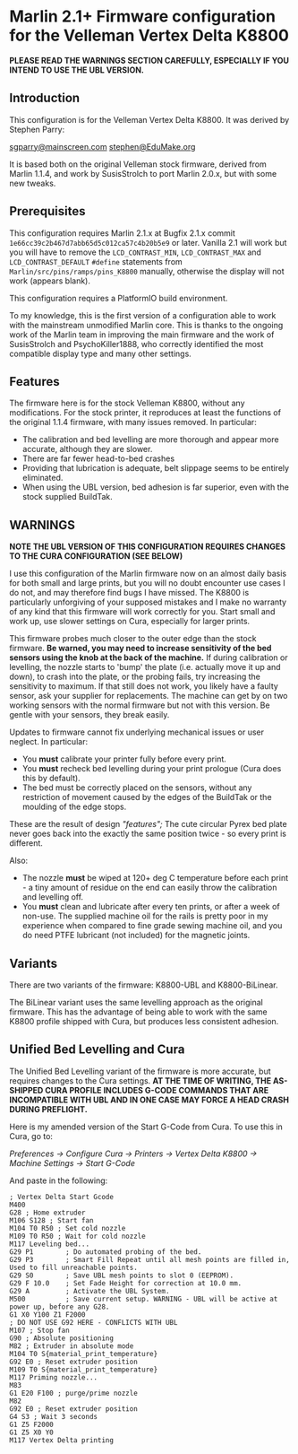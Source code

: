 # Marlin 2.1+ Firmware configuration for the Velleman Vertex Delta K8800

**PLEASE READ THE WARNINGS SECTION CAREFULLY, ESPECIALLY IF YOU INTEND TO USE THE UBL VERSION.**

## Introduction

This configuration is for the Velleman Vertex Delta K8800. It was derived by Stephen Parry:

sgparry@mainscreen.com
stephen@EduMake.org

It is based both on the original Velleman stock firmware, derived from Marlin 1.1.4, and work by SusisStrolch to port Marlin 2.0.x, but with some new tweaks.

## Prerequisites

This configuration requires Marlin 2.1.x at Bugfix 2.1.x commit `1e66cc39c2b467d7abb65d5c012ca57c4b20b5e9` or later. Vanilla 2.1 will work but you will have to remove the `LCD_CONTRAST_MIN`, `LCD_CONTRAST_MAX` and `LCD_CONTRAST_DEFAULT` `#define` statements from `Marlin/src/pins/ramps/pins_K8800` manually, otherwise the display will not work (appears blank).

This configuration requires a PlatformIO build environment. 

To my knowledge, this is the first version of a configuration able to work with the  mainstream unmodified Marlin core. This is thanks to the ongoing work of the Marlin team in improving the main firmware and the work of SusisStrolch and PsychoKiller1888, who correctly identified the most compatible display type and many other settings.

## Features

The firmware here is for the stock Velleman K8800, without any modifications. For the stock printer, it reproduces at least the functions of the original 1.1.4 firmware, with many issues removed. In particular:

- The calibration and bed levelling are more thorough and appear more accurate, although they are slower.
- There are far fewer head-to-bed crashes
- Providing that lubrication is adequate, belt slippage seems to be entirely eliminated.
- When using the UBL version, bed adhesion is far superior, even with the stock supplied BuildTak.

## WARNINGS

**NOTE THE UBL VERSION OF THIS CONFIGURATION REQUIRES CHANGES TO THE CURA CONFIGURATION (SEE BELOW)**

I use this configuration of the Marlin firmware now on an almost daily basis for both small and large prints, but you will no doubt encounter use cases I do not, and may therefore find bugs I have missed. The K8800 is particularly unforgiving of your supposed mistakes and I make no warranty of any kind that this firmware will work correctly for you. Start small and work up, use slower settings on Cura, especially for larger prints.

This firmware probes much closer to the outer edge than the stock firmware. **Be warned, you may need to increase sensitivity of the bed sensors using the knob at the back of the machine.** If during calibration or levelling, the nozzle starts to 'bump' the plate (i.e. actually move it up and down), to crash into the plate, or the probing fails, try increasing the sensitivity to maximum. If that still does not work, you likely have a faulty sensor, ask your supplier for replacements. The machine can get by on two working sensors with the normal firmware but not with this version. Be gentle with your sensors, they break easily.

Updates to firmware cannot fix underlying mechanical issues or user neglect. In particular:
- You **must** calibrate your printer fully before every print.
- You **must** recheck bed levelling during your print prologue (Cura does this by default).
- The bed must be correctly placed on the sensors, without any restriction of movement caused by the edges of the BuildTak or the moulding of the edge stops.

These are the result of design _"features";_ The cute circular Pyrex bed plate never goes back into the exactly the same position twice - so every print is different.

Also:
- The nozzle **must** be wiped at 120+ deg C temperature before each print - a tiny amount of residue on the end can easily throw the calibration and levelling off.
- You **must** clean and lubricate after every ten prints, or after a week of non-use. The supplied machine oil for the rails is pretty poor in my experience when compared to fine grade sewing machine oil, and you do need PTFE lubricant (not included) for the magnetic joints.

## Variants

There are two variants of the firmware: K8800-UBL and K8800-BiLinear.

The BiLinear variant uses the same levelling approach as the original firmware. This has the advantage of being able to work with the same K8800 profile shipped with Cura, but produces less consistent adhesion.

## Unified Bed Levelling and Cura

The Unified Bed Levelling variant of the firmware is more accurate, but requires changes to the Cura settings. **AT THE TIME OF WRITING, THE AS-SHIPPED CURA PROFILE INCLUDES G-CODE COMMANDS THAT ARE INCOMPATIBLE WITH UBL AND IN ONE CASE MAY FORCE A HEAD CRASH DURING PREFLIGHT.**

Here is my amended version of the Start G-Code from Cura. To use this in Cura, go to:

*Preferences -> Configure Cura -> Printers -> Vertex Delta K8800 -> Machine Settings -> Start G-Code*

And paste in the following:

```
; Vertex Delta Start Gcode
M400
G28 ; Home extruder
M106 S128 ; Start fan
M104 T0 R50 ; Set cold nozzle
M109 T0 R50 ; Wait for cold nozzle
M117 Leveling bed...
G29 P1        ; Do automated probing of the bed.
G29 P3        ; Smart Fill Repeat until all mesh points are filled in, Used to fill unreachable points.
G29 S0        ; Save UBL mesh points to slot 0 (EEPROM).
G29 F 10.0    ; Set Fade Height for correction at 10.0 mm.
G29 A         ; Activate the UBL System.
M500          ; Save current setup. WARNING - UBL will be active at power up, before any G28.
G1 X0 Y100 Z1 F2000
; DO NOT USE G92 HERE - CONFLICTS WITH UBL
M107 ; Stop fan
G90 ; Absolute positioning
M82 ; Extruder in absolute mode
M104 T0 S{material_print_temperature}
G92 E0 ; Reset extruder position
M109 T0 S{material_print_temperature}
M117 Priming nozzle...
M83
G1 E20 F100 ; purge/prime nozzle
M82
G92 E0 ; Reset extruder position
G4 S3 ; Wait 3 seconds
G1 Z5 F2000
G1 Z5 X0 Y0
M117 Vertex Delta printing
```
